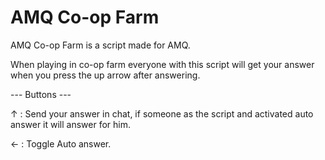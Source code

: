 # AMQ Co-op Farm

AMQ Co-op Farm is a script made for AMQ.

When playing in co-op farm everyone with this script will get your answer when you press the up arrow after answering.

--- Buttons ---

↑ : Send your answer in chat, if someone as the script and activated auto answer it will answer for him.

← : Toggle Auto answer.
